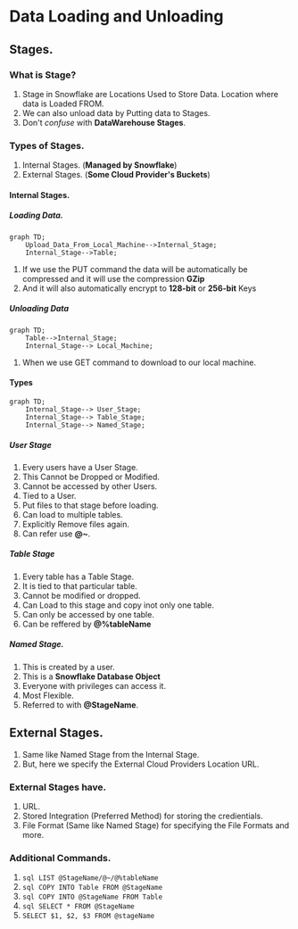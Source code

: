 # Data Loading and Unloading

## Stages. 

### What is Stage? 
1. Stage in Snowflake are Locations Used to Store Data. Location where data is Loaded FROM.
2. We can also unload data by Putting data to Stages. 
3. Don't *confuse* with **DataWarehouse Stages**. 

### Types of Stages. 
1. Internal Stages. (**Managed by Snowflake**)
2. External Stages. (**Some Cloud Provider's Buckets**)

#### Internal Stages. 

##### Loading Data.
```mermaid
graph TD; 
    Upload_Data_From_Local_Machine-->Internal_Stage;
    Internal_Stage-->Table;
```
1. If we use the PUT command the data will be automatically be compressed and it will use the compression **GZip**
2. And it will also automatically encrypt to **128-bit** or **256-bit** Keys

##### Unloading Data
```mermaid
graph TD; 
    Table-->Internal_Stage;
    Internal_Stage--> Local_Machine;
```

1. When we use GET command to download to our local machine. 
#### Types

```mermaid
graph TD; 
    Internal_Stage--> User_Stage;
    Internal_Stage--> Table_Stage; 
    Internal_Stage--> Named_Stage; 
```

##### User Stage
1. Every users have a User Stage. 
2. This Cannot be Dropped or Modified. 
3. Cannot be accessed by other Users. 
4. Tied to a User. 
5. Put files to that stage before loading. 
6. Can load to multiple tables. 
7. Explicitly Remove files again. 
8. Can refer use **@~**.

##### Table Stage
1. Every table has a Table Stage. 
2. It is tied to that particular table. 
3. Cannot be modified or dropped. 
4. Can Load to this stage and copy inot only one table. 
5. Can only be accessed by one table.
6. Can be reffered by **@%tableName**

##### Named Stage. 
1. This is created by a user. 
2. This is a **Snowflake Database Object**
3. Everyone with privileges can access it. 
4. Most Flexible. 
5. Referred to with **@StageName**. 

## External Stages. 
1. Same like Named Stage from the Internal Stage. 
2. But, here we specify the External Cloud Providers Location URL. 

### External Stages have. 
1. URL. 
2. Stored Integration (Preferred Method) for storing the credientials. 
3. File Format (Same like Named Stage) for specifying the File Formats and more. 

### Additional Commands. 
1. ```sql LIST @StageName/@~/@%tableName```
2. ```sql COPY INTO Table FROM @StageName```
3. ```sql COPY INTO @StageName FROM Table```
4. ```sql SELECT * FROM @StageName```
5. ```SELECT $1, $2, $3 FROM @stageName```